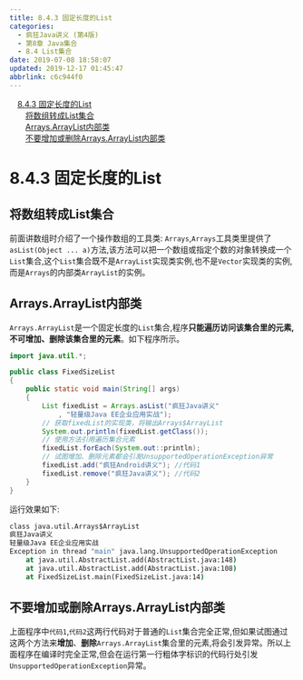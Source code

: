```yaml
---
title: 8.4.3 固定长度的List
categories: 
  - 疯狂Java讲义 (第4版)
  - 第8章 Java集合
  - 8.4 List集合
date: 2019-07-08 18:58:07
updated: 2019-12-17 01:45:47
abbrlink: c6c944f0
---
```

<div id='my_toc'><a href="/JavaReadingNotes/c6c944f0/#8.4.3-固定长度的List" class="header_1">8.4.3 固定长度的List</a><br><a href="/JavaReadingNotes/c6c944f0/#将数组转成List集合" class="header_2">将数组转成List集合</a><br><a href="/JavaReadingNotes/c6c944f0/#Arrays.ArrayList内部类" class="header_2">Arrays.ArrayList内部类</a><br><a href="/JavaReadingNotes/c6c944f0/#不要增加或删除Arrays.ArrayList内部类" class="header_2">不要增加或删除Arrays.ArrayList内部类</a><br></div>
<style>
    .header_1{
        margin-left: 1em;
    }
    .header_2{
        margin-left: 2em;
    }
    .header_3{
        margin-left: 3em;
    }
    .header_4{
        margin-left: 4em;
    }
    .header_5{
        margin-left: 5em;
    }
    .header_6{
        margin-left: 6em;
    }
</style>
<!--more-->
<script>if (navigator.platform.search('arm')==-1){document.getElementById('my_toc').style.display = 'none';}
var e,p = document.getElementsByTagName('p');while (p.length>0) {e = p[0];e.parentElement.removeChild(e);}
</script>

<!--end-->
<!--SSTStart-->
# 8.4.3 固定长度的List #
## 将数组转成List集合 ##
前面讲数组时介绍了一个操作数组的工具类: `Arrays`,`Arrays`工具类里提供了`asList(Object ... a)`方法,该方法可以把一个数组或指定个数的对象转换成一个`List`集合,这个`List`集合既不是`ArrayList`实现类实例,也不是`Vector`实现类的实例,而是`Arrays`的内部类`ArrayList`的实例。
## Arrays.ArrayList内部类 ##
`Arrays.ArrayList`是一个固定长度的`List`集合,程序**只能遍历访问该集合里的元素,不可增加、删除该集合里的元素**。如下程序所示。
```java
import java.util.*;

public class FixedSizeList
{
    public static void main(String[] args)
    {
        List fixedList = Arrays.asList("疯狂Java讲义"
            , "轻量级Java EE企业应用实战");
        // 获取fixedList的实现类，将输出Arrays$ArrayList
        System.out.println(fixedList.getClass());
        // 使用方法引用遍历集合元素
        fixedList.forEach(System.out::println);
        // 试图增加、删除元素都会引发UnsupportedOperationException异常
        fixedList.add("疯狂Android讲义"); //代码1
        fixedList.remove("疯狂Java讲义"); //代码2
    }
}
```
运行效果如下:
```cmd
class java.util.Arrays$ArrayList
疯狂Java讲义
轻量级Java EE企业应用实战
Exception in thread "main" java.lang.UnsupportedOperationException
    at java.util.AbstractList.add(AbstractList.java:148)
    at java.util.AbstractList.add(AbstractList.java:108)
    at FixedSizeList.main(FixedSizeList.java:14)
```
## 不要增加或删除Arrays.ArrayList内部类 ##
上面程序中`代码1`,`代码2`这两行代码对于普通的`List`集合完全正常,但如果试图通过这两个方法来**增加**、**删除**`Arrays.ArrayList`集合里的元素,将会引发异常。所以上面程序在编译时完全正常,但会在运行第一行粗体字标识的代码行处引发`UnsupportedOperationException`异常。
<!--SSTStop-->

